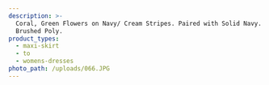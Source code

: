```yaml
---
description: >-
  Coral, Green Flowers on Navy/ Cream Stripes. Paired with Solid Navy. Double
  Brushed Poly.
product_types:
  - maxi-skirt
  - to
  - womens-dresses
photo_path: /uploads/066.JPG
---
```

